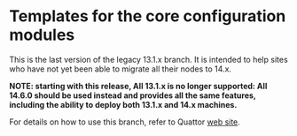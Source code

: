# Templates for the core configuration modules

This is the last version of the legacy 13.1.x branch. It is intended to help sites
who have not yet been able to migrate all their nodes to 14.x.

__NOTE: starting with this release, AII 13.1.x is no longer supported: AII 14.6.0 should be used
instead and provides all the same features, including the ability to deploy both 13.1.x and 14.x machines.__

For details on how to use this branch, refer to Quattor [web site](http://quattor.org).

